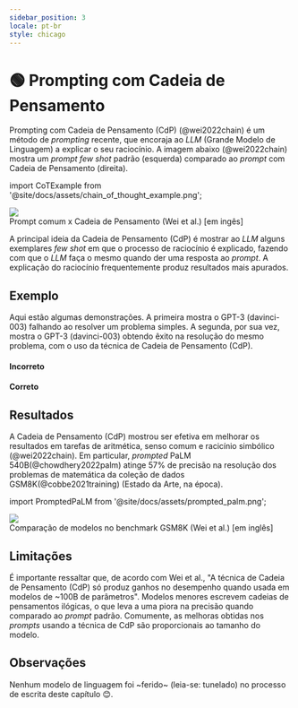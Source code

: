 ```yaml
---
sidebar_position: 3
locale: pt-br
style: chicago
---
```


# 🟢 Prompting com Cadeia de Pensamento

Prompting com Cadeia de Pensamento (CdP) (@wei2022chain) é um método de *prompting* recente, que encoraja ao *LLM* (Grande Modelo de Linguagem) a explicar o seu raciocínio. A imagem abaixo (@wei2022chain) mostra um *prompt few shot* padrão (esquerda) comparado ao *prompt* com Cadeia de Pensamento (direita).


import CoTExample from '@site/docs/assets/chain_of_thought_example.png';

<div style={{textAlign: 'center'}}>
  <img src={CoTExample} style={{width: "750px"}} />
</div>

<div style={{textAlign: 'center'}}>
Prompt comum x Cadeia de Pensamento (Wei et al.) [em ingês]
</div>

A principal ideia da Cadeia de Pensamento (CdP) é mostrar ao *LLM* alguns exemplares *few shot* em que o processo de raciocínio é explicado, fazendo com que o *LLM* faça o mesmo quando der uma resposta ao *prompt*. A explicação do raciocínio frequentemente produz resultados mais apurados.

## Exemplo

Aqui estão algumas demonstrações. A primeira mostra o GPT-3 (davinci-003) falhando ao resolver um problema simples. A segunda, por sua vez, mostra o GPT-3 (davinci-003)
obtendo êxito na resolução do mesmo problema, com o uso da técnica de Cadeia de Pensamento (CdP).
#### Incorreto

<div trydyno-embed="" openai-model="text-davinci-003" initial-prompt="Considerando as opções abaixo, qual é a forma mais rápida de chegar ao trabalho?\nOpção 1: pegue um ônibus de 1000 minutos, depois um trem de meia hora e, finalmente, um passeio de bicicleta de 10 minutos.\nOpção 2: pegue um ônibus de 800 minutos, depois uma hora de trem e, finalmente, um passeio de bicicleta de 30 minutos." initial-response="Opção 1." max-tokens="256" box-rows="7" model-temp="0" top-p="0"></div>

#### Correto

<div trydyno-embed="" openai-model="text-davinci-003" initial-prompt="Considerando as opções abaixo, qual é a forma mais rápida de chegar ao trabalho?\nOpção 1: pegue um ônibus de 10 minutos, depois um ônibus de 40 minutos e, finalmente, um trem de 10 minutos.\nOpção 2: pegue um trem de 90 minutos, depois um passeio de bicicleta de 45 minutos e, finalmente, um ônibus de 10 minutos.\nA opção 1 levará 10+40+10=60 minutos. A opção 2 levará 90+45+10=145 minutos.\nComo a opção 1 leva 60 minutos e a opção 2 leva 145 minutos, a opção 1 é mais rápida.\n\nConsiderando as opções abaixo, qual é a forma mais rápida de chegar ao trabalho?\nOpção 1: pegue um ônibus de 1000 minutos, depois um trem de meia hora e, finalmente, um passeio de bicicleta de 10 minutos.\nOpção 2: pegue um ônibus de 800 minutos, depois uma hora de trem e, finalmente, um passeio de bicicleta de 30 minutos." initial-response="A opção 1 levará 1000+30+10 = 1040 minutos.
A opção 2 levará 800+60+30 = 890 minutos.
Como a Opção 2 leva 890 minutos e a Opção 1 leva 1.040 minutos, a Opção 2 é mais rápida." max-tokens="256" box-rows="7" model-temp="0" top-p="0"></div>

## Resultados

A Cadeia de Pensamento (CdP) mostrou ser efetiva em melhorar os resultados em tarefas de aritmética, senso comum e racicínio simbólico (@wei2022chain).
Em particular, *prompted* PaLM 540B(@chowdhery2022palm) atinge 57% de precisão na resolução dos problemas de matemática da coleção de dados GSM8K(@cobbe2021training) (Estado da Arte, na época).

import PromptedPaLM from '@site/docs/assets/prompted_palm.png';

<div style={{textAlign: 'center'}}>
  <img src={PromptedPaLM} style={{width: "300px"}} />
</div>

<div style={{textAlign: 'center'}}>
Comparação de modelos no benchmark GSM8K (Wei et al.) [em inglês]
</div>

## Limitações

É importante ressaltar que, de acordo com Wei et al., "A técnica de Cadeia de Pensamento (CdP) só produz ganhos no desempenho quando usada em modelos de ~100B de parâmetros". Modelos menores escrevem cadeias de pensamentos ilógicas, o que leva a uma piora na precisão quando comparado ao *prompt* padrão. Comumente, as melhoras obtidas nos *prompts* usando a técnica de CdP são proporcionais ao tamanho do modelo.


## Observações

Nenhum modelo de linguagem foi ~ferido~ (leia-se: tunelado) no processo de escrita deste capítulo 😊.